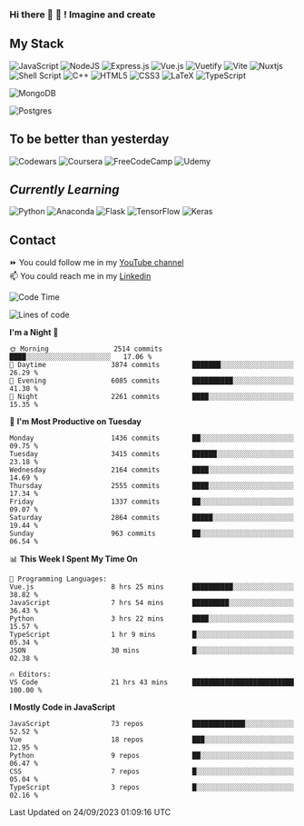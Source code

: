 ### Hi there 👋 🤖 ! Imagine and create

## My Stack
![JavaScript](https://img.shields.io/badge/javascript-%23323330.svg?style=for-the-badge&logo=javascript&logoColor=%23F7DF1E) ![NodeJS](https://img.shields.io/badge/node.js-6DA55F?style=for-the-badge&logo=node.js&logoColor=white) <img alt="Express.js" src="https://img.shields.io/badge/express.js%20-%23404d59.svg?&style=for-the-badge"/> ![Vue.js](https://img.shields.io/badge/vuejs-%2335495e.svg?style=for-the-badge&logo=vuedotjs&logoColor=%234FC08D) ![Vuetify](https://img.shields.io/badge/Vuetify-1867C0?style=for-the-badge&logo=vuetify&logoColor=AEDDFF) ![Vite](https://img.shields.io/badge/vite-%23646CFF.svg?style=for-the-badge&logo=vite&logoColor=white) ![Nuxtjs](https://img.shields.io/badge/Nuxt-002E3B?style=for-the-badge&logo=nuxtdotjs&logoColor=#00DC82) ![Shell Script](https://img.shields.io/badge/shell_script-%23121011.svg?style=for-the-badge&logo=gnu-bash&logoColor=white) ![C++](https://img.shields.io/badge/c++-%2300599C.svg?style=for-the-badge&logo=c%2B%2B&logoColor=white) ![HTML5](https://img.shields.io/badge/html5-%23E34F26.svg?style=for-the-badge&logo=html5&logoColor=white) ![CSS3](https://img.shields.io/badge/css3-%231572B6.svg?style=for-the-badge&logo=css3&logoColor=white) ![LaTeX](https://img.shields.io/badge/latex-%23008080.svg?style=for-the-badge&logo=latex&logoColor=white) ![TypeScript](https://img.shields.io/badge/typescript-%23007ACC.svg?style=for-the-badge&logo=typescript&logoColor=white)
<div>
  <img alt="MongoDB" src ="https://img.shields.io/badge/MongoDB-%234ea94b.svg?&style=for-the-badge&logo=mongodb&logoColor=white"/>
  
  ![Postgres](https://img.shields.io/badge/postgres-%23316192.svg?style=for-the-badge&logo=postgresql&logoColor=white)
</div>

## To be better than yesterday
![Codewars](https://img.shields.io/badge/Codewars-B1361E?style=for-the-badge&logo=codewars&logoColor=grey)
  ![Coursera](https://img.shields.io/badge/Coursera-%230056D2.svg?style=for-the-badge&logo=Coursera&logoColor=white)
  ![FreeCodeCamp](https://img.shields.io/badge/Freecodecamp-%23123.svg?&style=for-the-badge&logo=freecodecamp&logoColor=green)
  ![Udemy](https://img.shields.io/badge/Udemy-A435F0?style=for-the-badge&logo=Udemy&logoColor=white)

## *Currently Learning*
![Python](https://img.shields.io/badge/python-3670A0?style=for-the-badge&logo=python&logoColor=ffdd54) ![Anaconda](https://img.shields.io/badge/Anaconda-%2344A833.svg?style=for-the-badge&logo=anaconda&logoColor=white) 
![Flask](https://img.shields.io/badge/flask-%23000.svg?style=for-the-badge&logo=flask&logoColor=white) ![TensorFlow](https://img.shields.io/badge/TensorFlow-%23FF6F00.svg?style=for-the-badge&logo=TensorFlow&logoColor=white) ![Keras](https://img.shields.io/badge/Keras-%23D00000.svg?style=for-the-badge&logo=Keras&logoColor=white)

## Contact
⏩ You could follow me in my <a href="https://www.youtube.com/c/ViktorJimenezF" target="blank">YouTube channel</a>   <br>
📫 You could reach me in my <a href="https://www.linkedin.com/in/victorjuanjimenez/" target="blank">Linkedin</a>  

<!--START_SECTION:waka-->
![Code Time](http://img.shields.io/badge/Code%20Time-1%2C500%20hrs%2027%20mins-blue)

![Lines of code](https://img.shields.io/badge/From%20Hello%20World%20I%27ve%20Written-34.7%20million%20lines%20of%20code-blue)

**I'm a Night 🦉** 

```text
🌞 Morning                2514 commits        ████░░░░░░░░░░░░░░░░░░░░░   17.06 % 
🌆 Daytime                3874 commits        ███████░░░░░░░░░░░░░░░░░░   26.29 % 
🌃 Evening                6085 commits        ██████████░░░░░░░░░░░░░░░   41.30 % 
🌙 Night                  2261 commits        ████░░░░░░░░░░░░░░░░░░░░░   15.35 % 
```
📅 **I'm Most Productive on Tuesday** 

```text
Monday                   1436 commits        ██░░░░░░░░░░░░░░░░░░░░░░░   09.75 % 
Tuesday                  3415 commits        ██████░░░░░░░░░░░░░░░░░░░   23.18 % 
Wednesday                2164 commits        ████░░░░░░░░░░░░░░░░░░░░░   14.69 % 
Thursday                 2555 commits        ████░░░░░░░░░░░░░░░░░░░░░   17.34 % 
Friday                   1337 commits        ██░░░░░░░░░░░░░░░░░░░░░░░   09.07 % 
Saturday                 2864 commits        █████░░░░░░░░░░░░░░░░░░░░   19.44 % 
Sunday                   963 commits         ██░░░░░░░░░░░░░░░░░░░░░░░   06.54 % 
```


📊 **This Week I Spent My Time On** 

```text
💬 Programming Languages: 
Vue.js                   8 hrs 25 mins       ██████████░░░░░░░░░░░░░░░   38.82 % 
JavaScript               7 hrs 54 mins       █████████░░░░░░░░░░░░░░░░   36.43 % 
Python                   3 hrs 22 mins       ████░░░░░░░░░░░░░░░░░░░░░   15.57 % 
TypeScript               1 hr 9 mins         █░░░░░░░░░░░░░░░░░░░░░░░░   05.34 % 
JSON                     30 mins             █░░░░░░░░░░░░░░░░░░░░░░░░   02.38 % 

🔥 Editors: 
VS Code                  21 hrs 43 mins      █████████████████████████   100.00 % 
```

**I Mostly Code in JavaScript** 

```text
JavaScript               73 repos            █████████████░░░░░░░░░░░░   52.52 % 
Vue                      18 repos            ███░░░░░░░░░░░░░░░░░░░░░░   12.95 % 
Python                   9 repos             ██░░░░░░░░░░░░░░░░░░░░░░░   06.47 % 
CSS                      7 repos             █░░░░░░░░░░░░░░░░░░░░░░░░   05.04 % 
TypeScript               3 repos             █░░░░░░░░░░░░░░░░░░░░░░░░   02.16 % 
```




 Last Updated on 24/09/2023 01:09:16 UTC
<!--END_SECTION:waka-->

<!--
**ViktorJJF/ViktorJJF** is a ✨ _special_ ✨ repository because its `README.md` (this file) appears on your GitHub profile.



Here are some ideas to get you started:

- 🔭 I’m currently working on ...
- 🌱 I’m currently learning ...
- 👯 I’m looking to collaborate on ...
- 🤔 I’m looking for help with ...
- 💬 Ask me about ...
- 📫 How to reach me: ...
- 😄 Pronouns: ...
- ⚡ Fun fact: ...
-->
